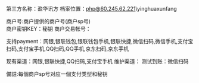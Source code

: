 第三方名称：盈华讯方 
档案位置：php@60.245.62.221\yinghuaxunfang
 
商户号:商户提供的商户号(商户sp号)  
商户密钥KEY：秘钥 
商户交易帐号：
 
支持payment：网银,银联钱包,银联钱包手机,银联快捷,微信扫码,微信手机,支付宝扫码,支付宝手机,QQ扫码,QQ手机,京东扫码,京东手机
 
现有渠道：网银,银联快捷,QQ扫码,支付宝手机
维护渠道：
测试到账：微信扫码

備註:每個商户sp号对应一個支付类型和秘钥